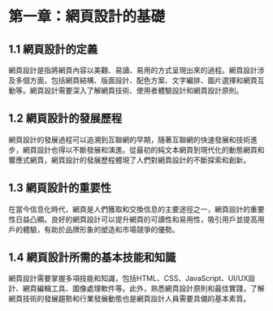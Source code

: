 # 第一章：網頁設計的基礎
## 1.1 網頁設計的定義
網頁設計是指將網頁內容以美觀、易讀、易用的方式呈現出來的過程。網頁設計涉及多個方面，包括網頁結構、版面設計、配色方案、文字編排、圖片選擇和網頁互動等。網頁設計需要深入了解網頁技術、使用者體驗設計和網頁設計原則。

## 1.2 網頁設計的發展歷程
網頁設計的發展過程可以追溯到互聯網的早期，隨著互聯網的快速發展和技術進步，網頁設計也得以不斷發展和演進。從最初的純文本網頁到現代化的動態網頁和響應式網頁，網頁設計的發展歷程體現了人們對網頁設計的不斷探索和創新。

## 1.3 網頁設計的重要性
在當今信息化時代，網頁是人們獲取和交換信息的主要途徑之一，網頁設計的重要性日益凸顯。良好的網頁設計可以提升網頁的可讀性和易用性，吸引用戶並提高用戶的體驗，有助於品牌形象的塑造和市場競爭的優勢。

## 1.4 網頁設計所需的基本技能和知識
網頁設計需要掌握多項技能和知識，包括HTML、CSS、JavaScript、UI/UX設計、網頁編輯工具、圖像處理軟件等。此外，熟悉網頁設計原則和最佳實踐，了解網頁技術的發展趨勢和行業發展動態也是網頁設計人員需要具備的基本素質。